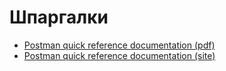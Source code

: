 # Шпаргалки

- [Postman quick reference documentation (pdf)](https://postman-quick-reference-guide.readthedocs.io/_/downloads/en/latest/pdf/)
- [Postman quick reference documentation (site)](https://postman-quick-reference-guide.readthedocs.io/en/latest/)

